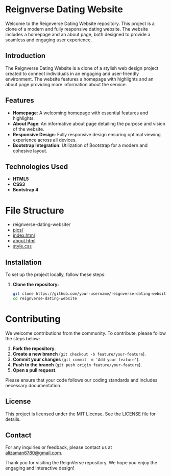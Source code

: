# Reignverse Dating Website

Welcome to the Reignverse Dating Website repository. This project is a clone of a modern and fully responsive dating website. The website includes a homepage and an about page, both designed to provide a seamless and engaging user experience.

## Introduction

The Reignverse Dating Website is a clone of a stylish web design project created to connect individuals in an engaging and user-friendly environment. The website features a homepage with highlights and an about page providing more information about the service.

## Features

- **Homepage**: A welcoming homepage with essential features and highlights.
- **About Page**: An informative about page detailing the purpose and vision of the website.
- **Responsive Design**: Fully responsive design ensuring optimal viewing experience across all devices.
- **Bootstrap Integration**: Utilization of Bootstrap for a modern and cohesive layout.

## Technologies Used

- **HTML5**
- **CSS3**
- **Bootstrap 4**

# File Structure

- reignverse-dating-website/
- [pics/](pics/)
- [index.html](index.html)
- [about.html](about.html)
- [style.css](style.css)


## Installation

To set up the project locally, follow these steps:

1. **Clone the repository:**
   ```bash
   git clone https://github.com/your-username/reignverse-dating-website.git
   cd reignverse-dating-website
   
# Contributing

We welcome contributions from the community. To contribute, please follow the steps below:

1. **Fork the repository**.
2. **Create a new branch** (`git checkout -b feature/your-feature`).
3. **Commit your changes** (`git commit -m 'Add your feature'`).
4. **Push to the branch** (`git push origin feature/your-feature`).
5. **Open a pull request**.

Please ensure that your code follows our coding standards and includes necessary documentation.

## License
This project is licensed under the MIT License. See the LICENSE file for details.

## Contact

For any inquiries or feedback, please contact us at [alizaman6780@gmail.com](mailto:alizaman6780@gmail.com).

Thank you for visiting the ReignVerse repository. We hope you enjoy the engaging and interactive design!




